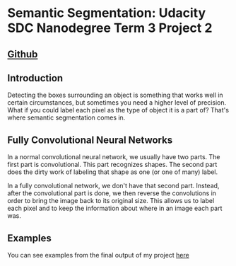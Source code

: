 # Semantic Segmentation: Udacity SDC Nanodegree Term 3 Project 2
## [Github](https://github.com/jaredjxyz/CarND-Semantic-Segmentation)

## Introduction

Detecting the boxes surrounding an object is something that works well in certain circumstances, but sometimes you need a higher level of precision. What if you could label each pixel as the type of object it is a part of? That's where semantic segmentation comes in.

## Fully Convolutional Neural Networks

In a normal convolutional neural network, we usually have two parts. The first part is convolutional. This part recognizes shapes. The second part does the dirty work of labeling that shape as one (or one of many) label.

In a fully convolutional network, we don't have that second part. Instead, after the convolutional part is done, we then reverse the convolutions in order to bring the image back to its original size. This allows us to label each pixel and to keep the information about where in an image each part was.

## Examples

You can see examples from the final output of my project [here](https://github.com/jaredjxyz/CarND-Semantic-Segmentation/tree/master/runs/1504486156.0100474)
